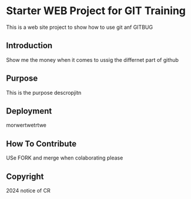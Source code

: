 # Starter WEB Project for GIT Training

This is a web site project to show how to use git anf GITBUG


## Introduction

Show me the money when it comes to ussig the differnet part of github

## Purpose

This is the purpose descropjitn

## Deployment

morwertwetrtwe

## How To Contribute

USe FORK and merge when colaborating please

## Copyright

2024 notice of CR 

